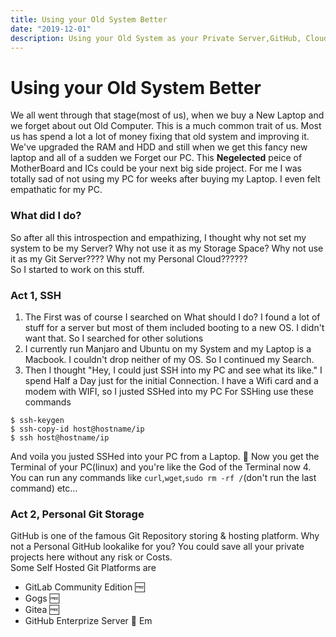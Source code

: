 ```yaml
---
title: Using your Old System Better
date: "2019-12-01"
description: Using your Old System as your Private Server,GitHub, Cloud and Whatnot
---
```


# Using your Old System Better
We all went through that stage(most of us), when we buy a New Laptop and we forget about out Old Computer. This is a much common trait of us.
Most us has spend a lot a lot of money fixing that old system and improving it. We've upgraded the RAM and HDD and still when we get this fancy new laptop and all of a sudden we Forget our PC.
This **Negelected** peice of MotherBoard and ICs could be your next big side project. For me I was totally sad of not using my PC for weeks after buying my Laptop. I even felt empathatic for my PC.

### What did I do?
So after all this introspection and empathizing, I thought why not set my system to be my Server?
Why not use it as my Storage Space? Why not use it as my Git Server???? Why not my Personal Cloud??????     
So I started to work on this stuff. 

### Act 1, SSH
1. The First was of course I searched on What should I do? I found a lot of stuff for a server but most of them included booting to a new OS. I didn't want that. So I searched for other solutions
2. I currently run Manjaro and Ubuntu on my System and my Laptop is a Macbook. I couldn't drop neither of my OS. So I continued my Search.
3. Then I thought "Hey, I could just SSH into my PC and see what its like." I spend Half a Day just for the initial Connection. I have a Wifi card and a modem with WIFI, so I justed SSHed into my PC
For SSHing use these commands
```shell
$ ssh-keygen
$ ssh-copy-id host@hostname/ip
$ ssh host@hostname/ip
```
And voila you justed SSHed into your PC from a Laptop. :rocket: 
Now you get the Terminal of your PC(linux) and you're like the God of the Terminal now
4. You can run any commands like `curl`,`wget`,`sudo rm -rf /`(don't run the last command) etc...

### Act 2, Personal Git Storage
GitHub is one of the famous Git Repository storing & hosting platform. Why not a Personal GitHub lookalike for you? You could save all your private projects here without any risk or Costs.   
Some Self Hosted Git Platforms are 
- GitLab Community Edition 🆓
- Gogs 🆓
- Gitea 🆓
- GitHub Enterprize Server 💸
Em